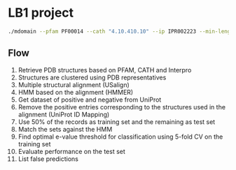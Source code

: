 # LB1 project

```sh
./mdomain --pfam PF00014 --cath "4.10.410.10" --ip IPR002223 --min-length 50 --max-length 80 --clust-th 70 --hmm-name kunitz
```

## Flow
1. Retrieve PDB structures based on PFAM, CATH and Interpro
2. Structures are clustered using PDB representatives
3. Multiple structural alignment (USalign)
4. HMM based on the alignment (HMMER)
5. Get dataset of positive and negative from UniProt
6. Remove the positive entries corresponding to the structures used in the alignment (UniProt ID Mapping)
7. Use 50% of the records as training set and the remaining as test set
8. Match the sets against the HMM
9. Find optimal e-value threshold for classification using 5-fold CV on the training set
10. Evaluate performance on the test set
11. List false predictions

